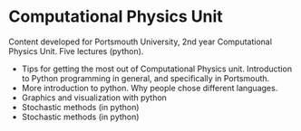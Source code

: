 # Computational Physics Unit

Content developed for Portsmouth University, 2nd year Computational Physics Unit. Five lectures (python). 

* Tips for getting the most out of Computational Physics unit. Introduction to Python programming in general, and specifically in Portsmouth.
* More introduction to python. Why people chose different languages. 
* Graphics and visualization with python
* Stochastic methods (in python)
* Stochastic methods (in python)
